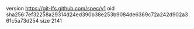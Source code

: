 version https://git-lfs.github.com/spec/v1
oid sha256:7ef32258a29314d24ed390b38e253b9084de6369c72a242d902a361c5a73d254
size 2141
